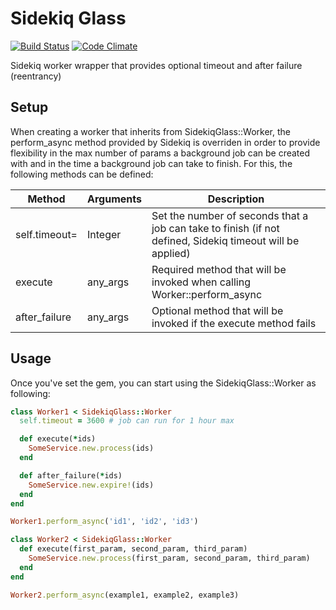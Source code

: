 # Sidekiq Glass

[![Build Status](https://travis-ci.org/karafka/sidekiq-glass.svg?branch=master)](https://travis-ci.org/karafka/sidekiq-glass) [![Code Climate](https://codeclimate.com/github/karafka/sidekiq-glass/badges/gpa.svg)](https://codeclimate.com/github/karafka/sidekiq-glass)

  Sidekiq worker wrapper that provides optional timeout and after failure (reentrancy)

## Setup
When creating a worker that inherits from SidekiqGlass::Worker, the perform_async method provided by Sidekiq is overriden in order to provide
flexibility in the max number of params a background job can be created with and in the time a background job can take to finish.
For this, the following methods can be defined:

| Method           | Arguments | Description                                                                                                   |
|------------------|-----------|---------------------------------------------------------------------------------------------------------------|
| self.timeout=    | Integer   | Set the number of seconds that a job can take to finish (if not defined, Sidekiq timeout will be applied)     |
| execute          | any_args  | Required method that will be invoked when calling Worker::perform_async                                       |
| after_failure    | any_args  | Optional method that will be invoked if the execute method fails                                              |

## Usage

Once you've set the gem, you can start using the SidekiqGlass::Worker as following:

```ruby
class Worker1 < SidekiqGlass::Worker
  self.timeout = 3600 # job can run for 1 hour max

  def execute(*ids)
    SomeService.new.process(ids)
  end

  def after_failure(*ids)
    SomeService.new.expire!(ids)
  end
end

Worker1.perform_async('id1', 'id2', 'id3')
```

```ruby
class Worker2 < SidekiqGlass::Worker
  def execute(first_param, second_param, third_param)
    SomeService.new.process(first_param, second_param, third_param)
  end
end

Worker2.perform_async(example1, example2, example3)
```
